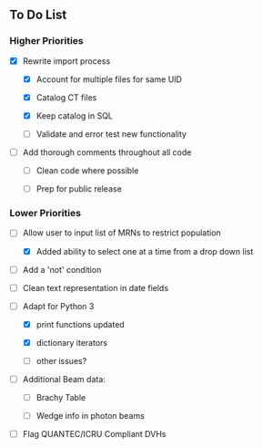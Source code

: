 ## To Do List
### Higher Priorities

- [X] Rewrite import process
   - [X] Account for multiple files for same UID
   - [X] Catalog CT files
   - [X] Keep catalog in SQL
   - [ ] Validate and error test new functionality


- [ ] Add thorough comments throughout all code
   - [ ] Clean code where possible
   - [ ] Prep for public release


### Lower Priorities
- [ ] Allow user to input list of MRNs to restrict population
  - [X] Added ability to select one at a time from a drop down list

- [ ] Add a 'not' condition


- [ ] Clean text representation in date fields  


- [ ] Adapt for Python 3
  - [X] print functions updated
  - [X] dictionary iterators
  - [ ] other issues?


- [ ] Additional Beam data:
  - [ ] Brachy Table
  - [ ] Wedge info in photon beams
 
 
- [ ] Flag QUANTEC/ICRU Compliant DVHs
